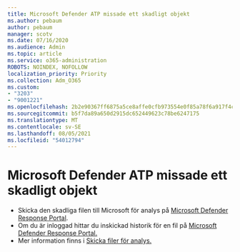 ```yaml
---
title: Microsoft Defender ATP missade ett skadligt objekt
ms.author: pebaum
author: pebaum
manager: scotv
ms.date: 07/16/2020
ms.audience: Admin
ms.topic: article
ms.service: o365-administration
ROBOTS: NOINDEX, NOFOLLOW
localization_priority: Priority
ms.collection: Adm_O365
ms.custom:
- "3203"
- "9001221"
ms.openlocfilehash: 2b2e90367ff6875a5ce8affe0cfb973554e0f85a78f6a917f4c520640018ac93
ms.sourcegitcommit: b5f7da89a650d2915dc652449623c78be6247175
ms.translationtype: MT
ms.contentlocale: sv-SE
ms.lasthandoff: 08/05/2021
ms.locfileid: "54012794"
---
```

# <a name="microsoft-defender-atp-missed-a-malicious-item"></a>Microsoft Defender ATP missade ett skadligt objekt

- Skicka den skadliga filen till Microsoft för analys på [Microsoft Defender Response Portal](https://www.microsoft.com/wdsi/filesubmission/). 
- Om du är inloggad hittar du inskickad historik för en fil på [Microsoft Defender Response Portal.](https://www.microsoft.com/wdsi/submissionhistory)
- Mer information finns i [Skicka filer för analys.](/windows/security/threat-protection/intelligence/submission-guide)